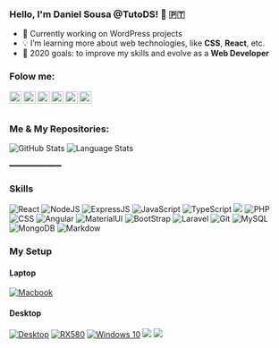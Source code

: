 [website]: https://daniel-sousa.com
[facebook]: https://facebook.com/tutods2014
[twitter]: https://twitter.com/tutods
[youtube]: https://youtube.com/tutods2014
[instagram]: https://instagram.com/tutods2014
[linkedin]: https://www.linkedin.com/in/daniel-sousa-tutods/
[gitlab]: https://gitlab.com/jdaniel.asousa


### Hello, I'm **Daniel Sousa** @TutoDS! 👋 🇵🇹

-   🔭 Currently working on WordPress projects
-   💡 I’m learning more about web technologies, like **CSS**, **React**, etc.
-   🥅 2020 goals: to improve my skills and evolve as a **Web Developer**

### Folow me:

<p>
<!-- [<img align="left" alt="codeSTACKr.com" width="22px" src="https://raw.githubusercontent.com/iconic/open-iconic/master/svg/globe.svg" />][website] -->

[<img align="left" alt="Facebook" width="22px" src="https://cdn.jsdelivr.net/npm/simple-icons@v3/icons/facebook.svg" />][facebook]
[<img align="left" alt="Twitter" width="22px" src="https://cdn.jsdelivr.net/npm/simple-icons@v3/icons/twitter.svg" />][twitter]
[<img align="left" alt="LinkedIn" width="22px" src="https://cdn.jsdelivr.net/npm/simple-icons@v3/icons/linkedin.svg" />][linkedin]
[<img align="left" alt="Instagram" width="22px" src="https://cdn.jsdelivr.net/npm/simple-icons@v3/icons/instagram.svg" />][instagram]
[<img align="left" alt="YouTube" width="22px" src="https://cdn.jsdelivr.net/npm/simple-icons@v3/icons/youtube.svg" />][youtube]
[<img align="left" alt="GitLab" width="22px" src="https://cdn.jsdelivr.net/npm/simple-icons@v3/icons/gitlab.svg" />][gitlab]
</p>

<br/>
<br/>


### Me & My Repositories:

<img alt="GitHub Stats" src="https://github-readme-stats.vercel.app/api?username=TutoDS&show_icons=true&hide_border=true&theme=dark" />


<img alt="Language Stats" src="https://github-readme-stats.vercel.app/api/top-langs/?username=TutoDS&layout=compact&theme=dark&hide_border=true" />

━━━━━━━━━━━

### Skills

<p>
  <img src="https://img.shields.io/badge/react%20-%2320232a.svg?&style=for-the-badge&logo=react&logoColor=%2361DAFB" alt="React"/>
  <img src="https://img.shields.io/badge/node.js%20-%2343853D.svg?&style=for-the-badge&logo=node.js&logoColor=white" alt="NodeJS" />
  <img src="https://img.shields.io/badge/express.js%20-%23404d59.svg?&style=for-the-badge" alt="ExpressJS"/>
  <img src="https://img.shields.io/badge/javascript%20-%23323330.svg?&style=for-the-badge&logo=javascript&logoColor=%23F7DF1E" alt="JavaScript" />
  <img src="https://img.shields.io/badge/typescript%20-%23007ACC.svg?&style=for-the-badge&logo=typescript&logoColor=white" alt="TypeScript" />
  <img src="https://img.shields.io/badge/html5%20-%23E34F26.svg?&style=for-the-badge&logo=html5&logoColor=white" akt="HTML"/>
  <img src="https://img.shields.io/badge/php-%23777BB4.svg?&style=for-the-badge&logo=php&logoColor=white" alt="PHP"/>
  <img src="https://img.shields.io/badge/css3%20-%231572B6.svg?&style=for-the-badge&logo=css3&logoColor=white" alt="CSS"/>
  <img src="https://img.shields.io/badge/angular%20-%23DD0031.svg?&style=for-the-badge&logo=angular&logoColor=white" alt="Angular"/>
  <img src="https://img.shields.io/badge/material%20ui%20-%230081CB.svg?&style=for-the-badge&logo=material-ui&logoColor=white" alt="MaterialUI"/>
  <img src="https://img.shields.io/badge/bootstrap%20-%23563D7C.svg?&style=for-the-badge&logo=bootstrap&logoColor=white" alt="BootStrap"/>
  <img src="https://img.shields.io/badge/laravel%20-%23FF2D20.svg?&style=for-the-badge&logo=laravel&logoColor=white" alt="Laravel"/>
  <img src="https://img.shields.io/badge/git%20-%23F05033.svg?&style=for-the-badge&logo=git&logoColor=white" alt="Git"/>
  <img src="https://img.shields.io/badge/mysql-%230081CB.svg?&style=for-the-badge&logo=mysql&logoColor=white" alt="MySQL" />
  <img src ="https://img.shields.io/badge/MongoDB-%234ea94b.svg?&style=for-the-badge&logo=mongodb&logoColor=white" alt="MongoDB"/>
  <img src="https://img.shields.io/badge/markdown-%23000000.svg?&style=for-the-badge&logo=markdown&logoColor=white" alt="Markdow"/>
</p>



### My Setup

#### Laptop

<p>
<a href="#"><img src="https://img.shields.io/badge/apple-macbook%20pro%2013%22-%23999999.svg?&style=for-the-badge&logo=apple&logoColor=white" alt="Macbook"></a>
</p>

#### Desktop

<p><a href="#"><img src="https://img.shields.io/badge/intel-core%20i5%209400F-%230071C5.svg?&style=for-the-badge&logo=intel&logoColor=white" alt="Desktop"></a> <a href="#"><img src="https://img.shields.io/badge/amd-Radeon%20RX%20580-%23ED1C24.svg?&style=for-the-badge&logo=amd&logoColor=white" alt="RX580"></a> <a href="#"><img src="https://img.shields.io/badge/windows-10-%230078D6.svg?&style=for-the-badge&logo=windows&logoColor=white" alt="Windows 10"></a> <a href="#"><img src="https://img.shields.io/badge/macOS-Catalina-blue?&style=for-the-badge&logo=apple&logoColor=white"></a> <a href="#"><img src="https://img.shields.io/badge/Linux-Linux%20Mint%20Cinnamon-%2343853D?&style=for-the-badge&logo=linux&logoColor=white"></a></p>

